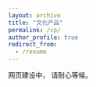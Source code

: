 ```yaml
---
layout: archive
title: "文化产品"
permalink: /cp/
author_profile: true
redirect_from:
  - /resume
---
```


网页建设中， 请耐心等候。
